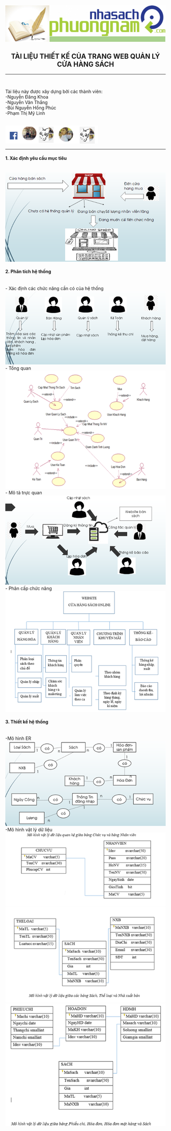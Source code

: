 <img src="https://github.com/Ketthucmon/PTPMNM-KT/blob/master/AnhTL/00.png" /></br>
<center><H2>TÀI LIỆU THIẾT KẾ CỦA TRANG WEB QUẢN LÝ CỬA HÀNG SÁCH</H2></center>
<hr/></br>
<p>Tài liệu này được xây dựng bởi các thành viên:</br>
                      -Nguyễn Đăng Khoa</br>
                      -Nguyễn Văn Thắng</br>
                      -Bùi Nguyễn Hồng Phúc</br>
 	                    -Phạm Thị Mỹ Linh</p></br>
<img src="https://github.com/Ketthucmon/PTPMNM-KT/blob/master/AnhTL/10.png" />
<hr/>
<p><H4>1.	Xác định yêu cầu mục tiêu</H4><br/>
<img src="https://github.com/Ketthucmon/PTPMNM-KT/blob/master/AnhTL/01.png" />
</p>
<p><H4>2.	Phân tích hệ thống</H4><br/>
-	Xác định các chức năng cần có của hệ thống<br/>
<img src="https://github.com/Ketthucmon/PTPMNM-KT/blob/master/AnhTL/02.png" /><br/>
-	Tổng quan<br/>
<img src="https://github.com/Ketthucmon/PTPMNM-KT/blob/master/AnhTL/03.png" /><br/>
-	Mô tả trực quan<br/>
<img src="https://github.com/Ketthucmon/PTPMNM-KT/blob/master/AnhTL/04.png" /><br/>
-	Phân cấp chức năng<br/>
<img src="https://github.com/Ketthucmon/PTPMNM-KT/blob/master/AnhTL/05.png" /><br/>
</p>
<p><H4>3. Thiết kế hệ thống</H4><br/>
-Mô hình ER<br/>
<img src="https://github.com/Ketthucmon/PTPMNM-KT/blob/master/AnhTL/06.png" /><br/>
-Mô hình vật lý dữ liệu<br/>
<img src="https://github.com/Ketthucmon/PTPMNM-KT/blob/master/AnhTL/07.png" /><br/>
<img src="https://github.com/Ketthucmon/PTPMNM-KT/blob/master/AnhTL/08.png" /><br/>
<img src="https://github.com/Ketthucmon/PTPMNM-KT/blob/master/AnhTL/09.png" /><br/>
</p>
